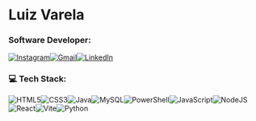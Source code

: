 # Luiz Varela

### Software Developer:
[![Instagram](https://img.shields.io/badge/Instagram-2C3E50?style=for-the-badge&logo=instagram&logoColor=white)](https://www.instagram.com/luizwardo/)[![Gmail](https://img.shields.io/badge/Gmail-2C3E50?style=for-the-badge&logo=gmail&logoColor=white)](mailto:luiz.wardo@gmail.com)[![LinkedIn](https://img.shields.io/badge/LinkedIn-2C3E50?style=for-the-badge&logo=linkedin&logoColor=white)](https://www.linkedin.com/in/luizwardo/)



### 💻 Tech Stack:
![HTML5](https://img.shields.io/badge/HTML5-2C3E50?style=for-the-badge&logo=html5&logoColor=white)![CSS3](https://img.shields.io/badge/CSS3-2C3E50?style=for-the-badge&logo=css3&logoColor=white)![Java](https://img.shields.io/badge/Java-2C3E50?style=for-the-badge&logo=openjdk&logoColor=white)![MySQL](https://img.shields.io/badge/MySQL-2C3E50?style=for-the-badge&logo=mysql&logoColor=white)![PowerShell](https://img.shields.io/badge/PowerShell-2C3E50?style=for-the-badge&logo=powershell&logoColor=white)![JavaScript](https://img.shields.io/badge/JavaScript-2C3E50?style=for-the-badge&logo=javascript&logoColor=white)![NodeJS](https://img.shields.io/badge/Node.js-2C3E50?style=for-the-badge&logo=node.js&logoColor=white)![React](https://img.shields.io/badge/React-2C3E50?style=for-the-badge&logo=react&logoColor=white)![Vite](https://img.shields.io/badge/Vite-2C3E50?style=for-the-badge&logo=vite&logoColor=white)![Python](https://img.shields.io/badge/Python-2C3E50?style=for-the-badge&logo=python&logoColor=white)


